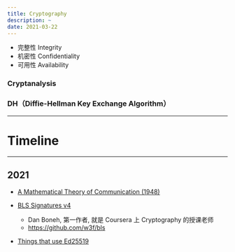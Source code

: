 ```yaml
---
title: Cryptography
description: ~
date: 2021-03-22
---
```


* 完整性 Integrity
* 机密性 Confidentiality
* 可用性 Availability

### Cryptanalysis

### DH（Diffie-Hellman Key Exchange Algorithm）

------------------

# Timeline

------------------

## 2021

* [A Mathematical Theory of Communication (1948)](https://en.wikipedia.org/wiki/A_Mathematical_Theory_of_Communication)

* [BLS Signatures v4](https://tools.ietf.org/html/draft-irtf-cfrg-bls-signature-04)
  - Dan Boneh, 第一作者, 就是 Coursera 上 Cryptography 的授课老师
  - https://github.com/w3f/bls

* [Things that use Ed25519](https://ianix.com/pub/ed25519-deployment.html)
